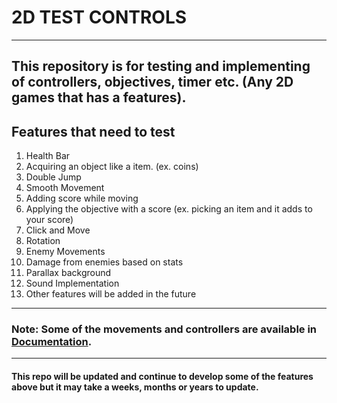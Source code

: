 # 2D TEST CONTROLS
------
This repository is for testing and implementing of controllers, objectives, timer etc. (Any 2D games that has a features). 
------
## Features that need to test
1. Health Bar
2. Acquiring an object like a item. (ex. coins)
3. Double Jump
4. Smooth Movement
5. Adding score while moving
6. Applying the objective with a score (ex. picking an item and it adds to your score)
7. Click and Move
8. Rotation
9. Enemy Movements
10. Damage from enemies based on stats
11. Parallax background
12. Sound Implementation
13. Other features will be added in the future
----

### Note: Some of the movements and controllers are available in [Documentation](https://docs.godotengine.org/en/3.1/). 

----

####  This repo will be updated and continue to develop some of the features above but it may take a weeks, months or years to update. 
